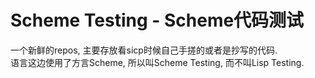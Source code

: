 # Scheme Testing - Scheme代码测试
一个新鲜的repos, 主要存放看sicp时候自己手搓的或者是抄写的代码.   
语言这边使用了方言Scheme, 所以叫Scheme Testing, 而不叫Lisp Testing.  